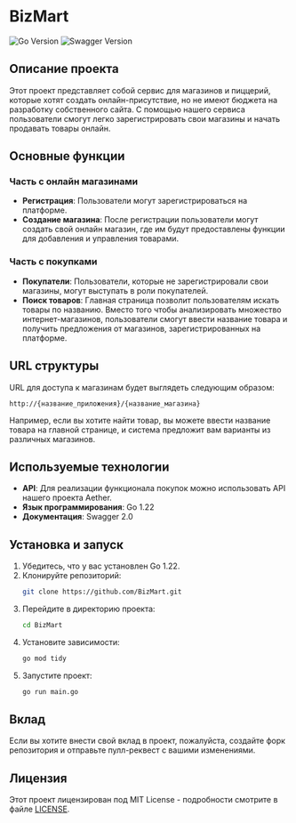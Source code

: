 
# BizMart

![Go Version](https://img.shields.io/badge/Go-1.22-blue)
![Swagger Version](https://img.shields.io/badge/Swagger-2.0-orange)

## Описание проекта
Этот проект представляет собой сервис для магазинов и пиццерий, которые хотят создать онлайн-присутствие, но не имеют бюджета на разработку собственного сайта. С помощью нашего сервиса пользователи смогут легко зарегистрировать свои магазины и начать продавать товары онлайн.

## Основные функции

### Часть с онлайн магазинами
- **Регистрация**: Пользователи могут зарегистрироваться на платформе.
- **Создание магазина**: После регистрации пользователи могут создать свой онлайн магазин, где им будут предоставлены функции для добавления и управления товарами.

### Часть с покупками
- **Покупатели**: Пользователи, которые не зарегистрировали свои магазины, могут выступать в роли покупателей.
- **Поиск товаров**: Главная страница позволит пользователям искать товары по названию. Вместо того чтобы анализировать множество интернет-магазинов, пользователи смогут ввести название товара и получить предложения от магазинов, зарегистрированных на платформе.

## URL структуры
URL для доступа к магазинам будет выглядеть следующим образом:
```
http://{название_приложения}/{название_магазина}
```
Например, если вы хотите найти товар, вы можете ввести название товара на главной странице, и система предложит вам варианты из различных магазинов.

## Используемые технологии
- **API**: Для реализации функционала покупок можно использовать API нашего проекта Aether.
- **Язык программирования**: Go 1.22
- **Документация**: Swagger 2.0

## Установка и запуск
1. Убедитесь, что у вас установлен Go 1.22.
2. Клонируйте репозиторий:
   ```bash
   git clone https://github.com/BizMart.git
   ```
3. Перейдите в директорию проекта:
   ```bash
   cd BizMart
   ```
4. Установите зависимости:
   ```bash
   go mod tidy
   ```
5. Запустите проект:
   ```bash
   go run main.go
   ```

## Вклад
Если вы хотите внести свой вклад в проект, пожалуйста, создайте форк репозитория и отправьте пулл-реквест с вашими изменениями.

## Лицензия
Этот проект лицензирован под MIT License - подробности смотрите в файле [LICENSE](LICENSE).

